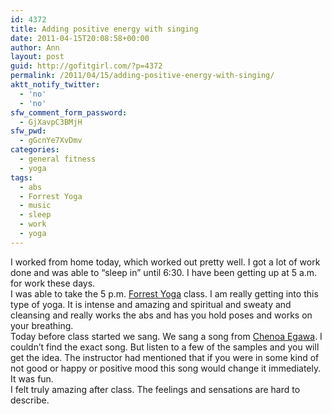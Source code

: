 ```yaml
---
id: 4372
title: Adding positive energy with singing
date: 2011-04-15T20:08:58+00:00
author: Ann
layout: post
guid: http://gofitgirl.com/?p=4372
permalink: /2011/04/15/adding-positive-energy-with-singing/
aktt_notify_twitter:
  - 'no'
  - 'no'
sfw_comment_form_password:
  - GjXavpC3BMjH
sfw_pwd:
  - gGcnYe7XvDmv
categories:
  - general fitness
  - yoga
tags:
  - abs
  - Forrest Yoga
  - music
  - sleep
  - work
  - yoga
---
```

I worked from home today, which worked out pretty well. I got a lot of work done and was able to &#8220;sleep in&#8221; until 6:30. I have been getting up at 5 a.m. for work these days.  
I was able to take the 5 p.m. [Forrest Yoga](http://www.forrestyoga.com/page.cfm?name=philosophy) class. I am really getting into this type of yoga. It is intense and amazing and spiritual and sweaty and cleansing and really works the abs and has you hold poses and works on your breathing.  
Today before class started we sang. We sang a song from [Chenoa Egawa](http://www.forrestyogastore.com/Ana-Forrest-Yoga-cp/CHENOA/MUS/Chenoa+Egawa+%3Ci%3E%22Spirit+of+Salishan%22). I couldn&#8217;t find the exact song. But listen to a few of the samples and you will get the idea. The instructor had mentioned that if you were in some kind of not good or happy or positive mood this song would change it immediately. It was fun.  
I felt truly amazing after class. The feelings and sensations are hard to describe.